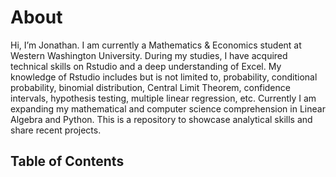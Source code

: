 # **About**
  
  Hi, I’m Jonathan. I am currently a Mathematics & Economics student at Western Washington University. 
  During my studies, I have acquired technical skills on Rstudio and a deep understanding of Excel. 
  My knowledge of Rstudio includes but is not limited to, probability, conditional probability, binomial distribution, 
  Central Limit Theorem, confidence intervals, hypothesis testing, multiple linear regression, etc. 
  Currently I am expanding my mathematical and computer science comprehension in Linear Algebra and Python. 
  This is a repository to showcase analytical skills and share recent projects.
  
  ## **Table of Contents**
